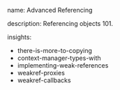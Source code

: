 name: Advanced Referencing

description: Referencing objects 101.

insights:
  - there-is-more-to-copying
  - context-manager-types-with
  - implementing-weak-references
  - weakref-proxies
  - weakref-callbacks
